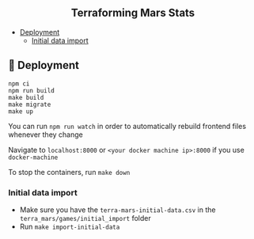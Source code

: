 <h2 align="center">Terraforming Mars Stats</h2>

* [Deployment](#-deployment)
  * [Initial data import](initial-data-import)

## 🚀 Deployment
```
npm ci
npm run build
make build
make migrate
make up
```
You can run `npm run watch` in order to automatically rebuild frontend files whenever they change

Navigate to `localhost:8000` or `<your docker machine ip>:8000` if you use `docker-machine`

To stop the containers, run `make down`

### Initial data import
* Make sure you have the `terra-mars-initial-data.csv` in the `terra_mars/games/initial_import` folder
* Run `make import-initial-data`

